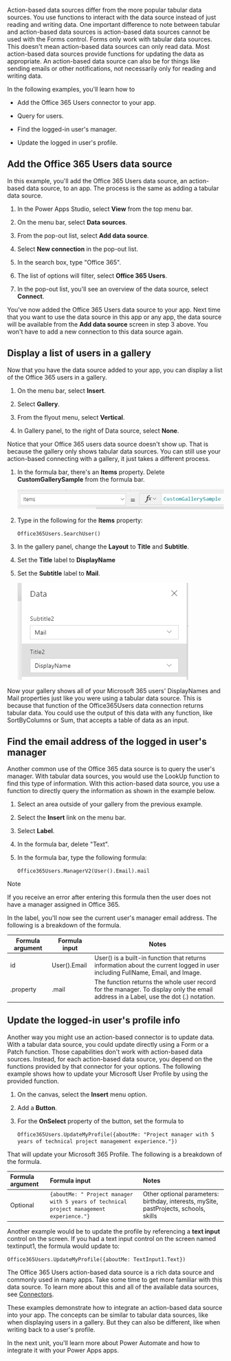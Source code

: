 Action-based data sources differ from the more popular tabular data sources. You use functions to interact with the data source instead of just reading and writing data. One important difference to note between tabular and action-based data sources is action-based data sources cannot be used with the Forms control. Forms only work with tabular data sources. This doesn't mean action-based data sources can only read data. Most action-based data sources provide functions for updating the data as appropriate. An action-based data source can also be for things like sending emails or other notifications, not necessarily only for reading and writing data.

In the following examples, you'll learn how to

- Add the Office 365 Users connector to your app.

- Query for users.

- Find the logged-in user's manager.

- Update the logged in user's profile.

## Add the Office 365 Users data source

In this example, you'll add the Office 365 Users data source, an
action-based data source, to an app. The process is the same as adding a
tabular data source.

1. In the Power Apps Studio, select **View** from the top menu bar.

1. On the menu bar, select **Data sources**.

1. From the pop-out list, select **Add data source**.

1. Select **New connection** in the pop-out list.

1. In the search box, type "Office 365".

1. The list of options will filter, select **Office 365 Users**.

1. In the pop-out list, you'll see an overview of the data source,
    select **Connect**.

You've now added the Office 365 Users data source to your
app. Next time that you want to use the data source in this app or any app,
the data source will be available from the **Add data source** screen in
step 3 above. You won't have to add a new connection to this data
source again.

## Display a list of users in a gallery

Now that you have the data source added to your app, you can display a list of the Office 365 users in a gallery.

1. On the menu bar, select **Insert**.

1. Select **Gallery**.

1. From the flyout menu, select **Vertical**.

1. In Gallery panel, to the right of Data source, select **None**.

Notice that your Office 365 users data source doesn't show up. That is
because the gallery only shows tabular data sources. You
can still use your action-based connecting with a gallery, it just takes
a different process.

1. In the formula bar, there's an **Items** property. Delete
    **CustomGallerySample** from the formula bar.

    ![Screenshot of flow items from the Items gallery property.](../media/flow-item.png)

1. Type in the following for the **Items** property:

     ```powerappsfl
     Office365Users.SearchUser()
     ```

1. In the gallery panel, change the **Layout** to **Title** and **Subtitle**.

1. Set the **Title** label to **DisplayName**

1. Set the **Subtitle** label to **Mail**.

    ![Screenshot of flow settings property from gallery settings.](../media/flow-setting.png)

Now your gallery shows all of your Microsoft 365 users' DisplayNames and Mail properties just like you were using a tabular data source. This is because that function of the Office365Users data connection returns tabular data. You could use the output of this data with any function, like SortByColumns or Sum, that accepts a table of data as an input.

## Find the email address of the logged in user's manager

Another common use of the Office 365 data source is to query the user's
manager. With tabular data sources, you would use the LookUp function to
find this type of information. With this action-based data source, you
use a function to directly query the information as shown in the example
below.

1. Select an area outside of your gallery from the previous example.

1. Select the **Insert** link on the menu bar.

1. Select **Label**.

1. In the formula bar, delete "Text".

1. In the formula bar, type the following formula:

    ```powerappsfl
    Office365Users.ManagerV2(User().Email).mail
    ```

> [!NOTE]
> If you receive an error after entering this formula then the user does not have a manager assigned in Office 365.

In the label, you'll now see the current user's manager email address.
The following is a breakdown of the formula.

| **Formula argument** | **Formula input**    | **Notes**       |
|--------------------- |--------------------- |------------------|
| id                 | User().Email                | User() is a built-in function that returns information about the current logged in user including FullName, Email, and Image.           |
| .property                 | .mail                 | The function returns the whole user record for the manager. To display only the email address in a Label, use the dot (.) notation.           |

## Update the logged-in user's profile info

Another way you might use an action-based connector is to update data.
With a tabular data source, you could update directly using a Form or a
Patch function. Those capabilities don't work with action-based data
sources. Instead, for each action-based data source, you depend
on the functions provided by that connector for your options. The
following example shows how to update your Microsoft User Profile
by using the provided function.

1. On the canvas, select the **Insert** menu option.

1. Add a **Button**.

1. For the **OnSelect** property of the button, set the formula to

    ```powerappsfl
    Office365Users.UpdateMyProfile({aboutMe: "Project manager with 5 years of technical project management experience."})
    ```

That will update your Microsoft 365 Profile. The following is a breakdown of the formula.

| **Formula argument** | **Formula input**    | **Notes**       |
| :------------------- | :------------------- |:----------------|
| Optional  | `{aboutMe: " Project manager with 5 years of technical project management experience."}` | Other optional parameters: birthday, interests, mySite, pastProjects, schools, skills |

Another example would be to update the profile by referencing a **text input**
control on the screen.  If you had a text input control on the
screen named textinput1, the formula would update to:

```powerappsfl
Office365Users.UpdateMyProfile({aboutMe: TextInput1.Text})
```

The Office 365 Users action-based data source is a rich data source and
commonly used in many apps. Take some time to get more
familiar with this data source. To learn more about this and all of the
available data sources, see [Connectors](/connectors/?azure-portal=true).

These examples demonstrate how to integrate an action-based data source
into your app. The concepts can be similar to tabular data sources, like when displaying users in a gallery. But they can also
be different, like when writing back to a user's profile.

In the next unit, you'll learn more about Power Automate and how to
integrate it with your Power Apps apps.
